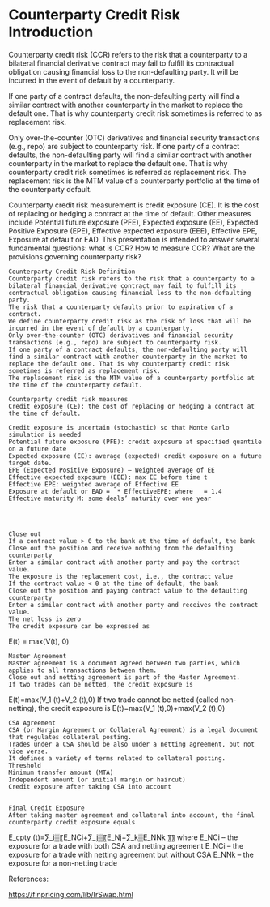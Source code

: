 # Counterparty Credit Risk Introduction

Counterparty credit risk (CCR) refers to the risk that a counterparty to a bilateral financial derivative contract may fail to fulfill its contractual obligation causing financial loss to the non-defaulting party. It will be incurred in the event of default by a counterparty.

If one party of a contract defaults, the non-defaulting party will find a similar contract with another counterparty in the market to replace the default one. That is why counterparty credit risk sometimes is referred to as replacement risk.

Only over-the-counter (OTC) derivatives and financial security transactions (e.g., repo) are subject to counterparty risk. If one party of a contract defaults, the non-defaulting party will find a similar contract with another counterparty in the market to replace the default one. That is why counterparty credit risk sometimes is referred as replacement risk. The replacement risk is the MTM value of a counterparty portfolio at the time of the counterparty default.

Counterparty credit risk measurement is credit exposure (CE). It is the cost of replacing or hedging a contract at the time of default. Other measures include Potential future exposure (PFE), Expected exposure (EE), Expected Positive Exposure (EPE), Effective expected exposure (EEE), Effective EPE, Exposure at default or EAD. This presentation is intended to answer several fundamental questions: what is CCR? How to measure CCR? What are the provisions governing counterparty risk?



	Counterparty Credit Risk Definition
	Counterparty credit risk refers to the risk that a counterparty to a bilateral financial derivative contract may fail to fulfill its contractual obligation causing financial loss to the non-defaulting party.
	The risk that a counterparty defaults prior to expiration of a contract.
	We define counterparty credit risk as the risk of loss that will be incurred in the event of default by a counterparty.
	Only over-the-counter (OTC) derivatives and financial security transactions (e.g., repo) are subject to counterparty risk.
	If one party of a contract defaults, the non-defaulting party will find a similar contract with another counterparty in the market to replace the default one. That is why counterparty credit risk sometimes is referred as replacement risk.
	The replacement risk is the MTM value of a counterparty portfolio at the time of the counterparty default.

	Counterparty credit risk measures
	Credit exposure (CE): the cost of replacing or hedging a contract at the time of default.
 
	Credit exposure is uncertain (stochastic) so that Monte Carlo simulation is needed
	Potential future exposure (PFE): credit exposure at specified quantile on a future date
	Expected exposure (EE): average (expected) credit exposure on a future target date.
	EPE (Expected Positive Exposure) – Weighted average of EE
	Effective expected exposure (EEE): max EE before time t
	Effective EPE: weighted average of Effective EE
	Exposure at default or EAD =  * EffectiveEPE; where   = 1.4
	Effective maturity M: some deals’ maturity over one year
 

 

	Close out
	If a contract value > 0 to the bank at the time of default, the bank
	Close out the position and receive nothing from the defaulting counterparty
	Enter a similar contract with another party and pay the contract value.
	The exposure is the replacement cost, i.e., the contract value
	If the contract value < 0 at the time of default, the bank
	Close out the position and paying contract value to the defaulting counterparty
	Enter a similar contract with another party and receives the contract value.
	The net loss is zero
	The credit exposure can be expressed as
E(t) = max(V(t), 0)

	Master Agreement
	Master agreement is a document agreed between two parties, which applies to all transactions between them.
	Close out and netting agreement is part of the Master Agreement.
	If two trades can be netted, the credit exposure is
E(t)=max(V_1 (t)+V_2 (t),0)
	If two trade cannot be netted (called non-netting), the credit exposure is
E(t)=max(V_1 (t),0)+max(V_2 (t),0)

	CSA Agreement
	CSA (or Margin Agreement or Collateral Agreement) is a legal document that regulates collateral posting.
	Trades under a CSA should be also under a netting agreement, but not vice verse.
	It defines a variety of terms related to collateral posting.
	Threshold
	Minimum transfer amount (MTA)
	Independent amount (or initial margin or haircut)
	Credit exposure after taking CSA into account
 

	Final Credit Exposure
	After taking master agreement and collateral into account, the final counterparty credit exposure equals
E_cpty (t)=∑_i▒〖E_NCi+∑_j▒〖E_Nj+∑_k▒E_NNk 〗〗
where 
E_NCi – the exposure for a trade with both CSA and netting agreement
E_NCi – the exposure for a trade with netting agreement but without CSA
E_NNk – the exposure for a non-netting trade

References:

https://finpricing.com/lib/IrSwap.html
